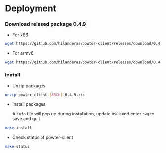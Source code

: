 # Deployment

### Download relased package 0.4.9
* For x86
```bash
wget https://github.com/hilanderas/powter-client/releases/download/0.4.9/powter-client-x86-0.4.9.zip
```

* For armv6
```bash
wget https://github.com/hilanderas/powter-client/releases/download/0.4.9/powter-client-armv6-0.4.9.zip
```

### Install 
* Unzip packages
```bash
unzip powter-client-[ARCH]-0.4.9.zip
```

* Install packages

	A `info` file will pop up during installation, update `USER` and enter `:wq` to save and quit
```bash
make install
```

* Check status of powter-client
```bash
make status
```

